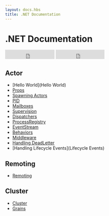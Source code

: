 ```yaml
---
layout: docs.hbs
title: .NET Documentation
---
```

# .NET Documentation

<iframe src="https://ghbtns.com/github-btn.html?user=AsynkronIT&repo=protoactor-dotnet&type=star&count=true&size=large" frameborder="0" scrolling="0" width="160px" height="30px"></iframe>
<iframe src="https://ghbtns.com/github-btn.html?user=AsynkronIT&repo=protoactor-dotnet&type=fork&count=true&size=large" frameborder="0" scrolling="0" width="158px" height="30px"></iframe>


## Actor
- [Hello World](Hello World)
- [Props](Props)
- [Spawning Actors](Spawn)
- [PID](PID)
- [Mailboxes](Mailboxes)
- [Supervision](Supervision)
- [Dispatchers](Dispatchers)
- [ProcessRegistry](ProcessRegistry)
- [EventStream](EventStream)
- [Behaviors](Behaviors)
- [Middleware](Middleware)
- [Handling DeadLetter](DeadLetter)
- [Handling Lifecycle Events](Lifecycle Events)

## Remoting
- [Remoting](Remoting)

## Cluster
- [Cluster](Cluster)
- [Grains](Grains)